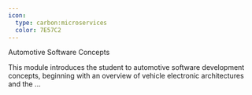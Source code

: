```yaml
---
icon:
  type: carbon:microservices
  color: 7E57C2
---
```

Automotive Software Concepts

This module introduces the student to automotive software development concepts, beginning with an overview of vehicle electronic architectures and the ... 

